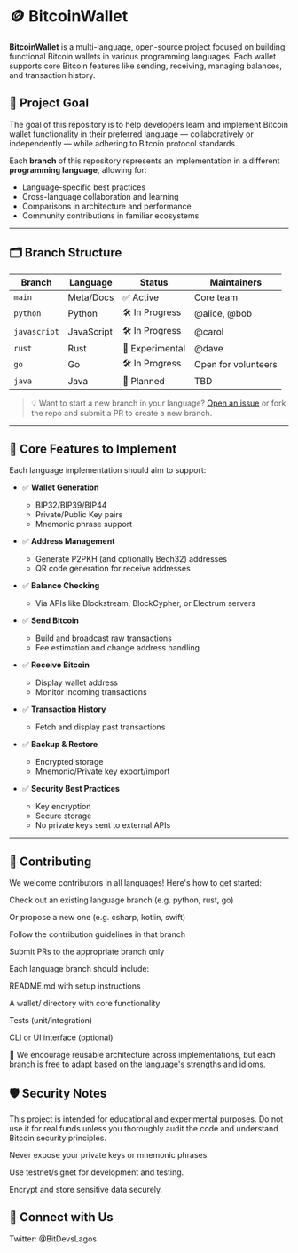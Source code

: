 # 🪙 BitcoinWallet

**BitcoinWallet** is a multi-language, open-source project focused on building functional Bitcoin wallets in various programming languages. Each wallet supports core Bitcoin features like sending, receiving, managing balances, and transaction history.

## 🎯 Project Goal

The goal of this repository is to help developers learn and implement Bitcoin wallet functionality in their preferred language — collaboratively or independently — while adhering to Bitcoin protocol standards.

Each **branch** of this repository represents an implementation in a different **programming language**, allowing for:
- Language-specific best practices
- Cross-language collaboration and learning
- Comparisons in architecture and performance
- Community contributions in familiar ecosystems

---

## 🗂️ Branch Structure

| Branch        | Language     | Status        | Maintainers        |
|---------------|--------------|---------------|--------------------|
| `main`        | Meta/Docs    | ✅ Active      | Core team          |
| `python`      | Python       | 🛠 In Progress | @alice, @bob       |
| `javascript`  | JavaScript   | 🛠 In Progress | @carol             |
| `rust`        | Rust         | 🧪 Experimental| @dave              |
| `go`          | Go           | 🛠 In Progress | Open for volunteers|
| `java`        | Java         | 🔲 Planned     | TBD                |

> 💡 Want to start a new branch in your language? [Open an issue](https://github.com/BitDevsLagos/BitcoinWallet/issues) or fork the repo and submit a PR to create a new branch.

---

## 💼 Core Features to Implement

Each language implementation should aim to support:

- ✅ **Wallet Generation**
  - BIP32/BIP39/BIP44
  - Private/Public Key pairs
  - Mnemonic phrase support

- ✅ **Address Management**
  - Generate P2PKH (and optionally Bech32) addresses
  - QR code generation for receive addresses

- ✅ **Balance Checking**
  - Via APIs like Blockstream, BlockCypher, or Electrum servers

- ✅ **Send Bitcoin**
  - Build and broadcast raw transactions
  - Fee estimation and change address handling

- ✅ **Receive Bitcoin**
  - Display wallet address
  - Monitor incoming transactions

- ✅ **Transaction History**
  - Fetch and display past transactions

- ✅ **Backup & Restore**
  - Encrypted storage
  - Mnemonic/Private key export/import

- ✅ **Security Best Practices**
  - Key encryption
  - Secure storage
  - No private keys sent to external APIs

---

## 🤝 Contributing
We welcome contributors in all languages! Here's how to get started:

Check out an existing language branch (e.g. python, rust, go)

Or propose a new one (e.g. csharp, kotlin, swift)

Follow the contribution guidelines in that branch

Submit PRs to the appropriate branch only

Each language branch should include:

README.md with setup instructions

A wallet/ directory with core functionality

Tests (unit/integration)

CLI or UI interface (optional)

📢 We encourage reusable architecture across implementations, but each branch is free to adapt based on the language's strengths and idioms.

## 🛡️ Security Notes
This project is intended for educational and experimental purposes. Do not use it for real funds unless you thoroughly audit the code and understand Bitcoin security principles.

Never expose your private keys or mnemonic phrases.

Use testnet/signet for development and testing.

Encrypt and store sensitive data securely.


## 🔗 Connect with Us

Twitter: @BitDevsLagos



